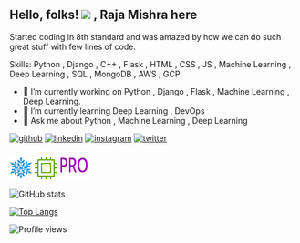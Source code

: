 ## Hello, folks! <img src="https://raw.githubusercontent.com/MartinHeinz/MartinHeinz/master/wave.gif" width="30px"> ,  Raja Mishra here
Started coding in 8th standard and was amazed by how we can do such great stuff with few lines of code.
 

 Skills: Python , Django , C++ , Flask , HTML , CSS , JS , Machine Learning , Deep Learning , SQL , MongoDB , AWS , GCP

 - 🔭 I’m currently working on Python , Django , Flask , Machine Learning , Deep Learning. 
 - 🌱 I’m currently learning Deep Learning , DevOps  
- 💬 Ask me about Python , Machine Learning , Deep Learning 


[<img src='https://cdn.jsdelivr.net/npm/simple-icons@3.0.1/icons/github.svg' alt='github' height='40'>](https://github.com/Raja-mishra1)  [<img src='https://cdn.jsdelivr.net/npm/simple-icons@3.0.1/icons/linkedin.svg' alt='linkedin' height='40'>](https://www.linkedin.com/in/rajamishraa/)  [<img src='https://cdn.jsdelivr.net/npm/simple-icons@3.0.1/icons/instagram.svg' alt='instagram' height='40'>](https://www.instagram.com/__rajamishra__/)  [<img src='https://cdn.jsdelivr.net/npm/simple-icons@3.0.1/icons/twitter.svg' alt='twitter' height='40'>](https://twitter.com/Raja__mishra)  

<a href='https://archiveprogram.github.com/'><img src='https://raw.githubusercontent.com/acervenky/animated-github-badges/master/assets/acbadge.gif' width='40' height='40'></a> <a href='https://docs.github.com/en/developers'><img src='https://raw.githubusercontent.com/acervenky/animated-github-badges/master/assets/devbadge.gif' width='40' height='40'></a> <a href='https://github.com/pricing'><img src='https://raw.githubusercontent.com/acervenky/animated-github-badges/master/assets/pro.gif' width='50' height='50'></a>

![GitHub stats](https://github-readme-stats.vercel.app/api?username=Raja-mishra1&show_icons=true)

[![Top Langs](https://github-readme-stats.vercel.app/api/top-langs/?username=Raja-mishra1&layout=compact)](https://github.com/anuraghazra/github-readme-stats)

![Profile views](https://gpvc.arturio.dev/Raja-mishra1)  






